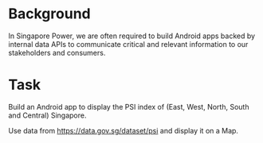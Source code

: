 # Background
In Singapore Power, we are often required to build Android apps backed by internal data APIs to communicate critical and relevant information to our stakeholders and consumers.

# Task
Build an Android app to display the PSI index of (East, West, North, South and Central) Singapore.

Use data from https://data.gov.sg/dataset/psi and display it on a Map.
